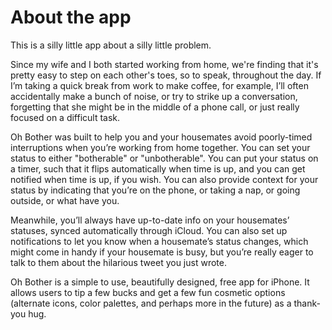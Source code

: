 # About the app

This is a silly little app about a silly little problem. 

Since my wife and I both started working from home, we're finding that it's pretty easy to step on each other's toes, so to speak, throughout the day. If I’m taking a quick break from work to make coffee, for example, I’ll often accidentally make a bunch of noise, or try to strike up a conversation, forgetting that she might be in the middle of a phone call, or just really focused on a difficult task.

Oh Bother was built to help you and your housemates avoid poorly-timed interruptions when you’re working from home together. You can set your status to either "botherable" or "unbotherable". You can put your status on a timer, such that it flips automatically when time is up, and you can get notified when time is up, if you wish. You can also provide context for your status by indicating that you’re on the phone, or taking a nap, or going outside, or what have you.

Meanwhile, you’ll always have up-to-date info on your housemates’ statuses, synced automatically through iCloud. You can also set up notifications to let you know when a housemate’s status changes, which might come in handy if your housemate is busy, but you’re really eager to talk to them about the hilarious tweet you just wrote.

Oh Bother is a simple to use, beautifully designed, free app for iPhone. It allows users to tip a few bucks and get a few fun cosmetic options (alternate icons, color palettes, and perhaps more in the future) as a thank-you hug. 

